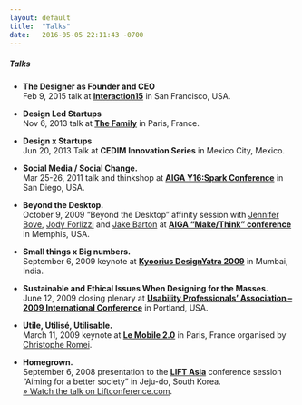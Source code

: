 ```yaml
---
layout: default
title:  "Talks"
date:   2016-05-05 22:11:43 -0700
---
```

##### Talks

*   **The Designer as Founder and CEO**  
    Feb 9, 2015 talk at **[Interaction15](http://interaction15.ixda.org/)** in San Francisco, USA.

*   **Design Led Startups**  
    Nov 6, 2013 talk at **[The Family](http://thefamily.co)** in Paris, France.

*   **Design x Startups**  
    Jun 20, 2013 Talk at **CEDIM Innovation Series** in Mexico City, Mexico.

*   **Social Media / Social Change.**  
    Mar 25-26, 2011 talk and thinkshop at **[AIGA Y16:Spark Conference](http://y-conference.com/y16/)** in San Diego, USA.

*   **Beyond the Desktop.**  
    October 9, 2009 “Beyond the Desktop” affinity session with [Jennifer Bove](http://www.kickerstudio.com/team.html), [Jody Forlizzi](http://goodgestreet.com/) and [Jake Barton](http://www.localprojects.net/lpV2/) at **[AIGA “Make/Think” conference](http://designconference2009.aiga.org/)** in Memphis, USA.

*   **Small things x Big numbers.**  
    September 6, 2009 keynote at **[Kyoorius DesignYatra 2009](http://www.designyatra.com/)** in Mumbai, India.

*   **Sustainable and Ethical Issues When Designing for the Masses.**  
    June 12, 2009 closing plenary at **[Usability Professionals’ Association – 2009 International Conference](http://www.usabilityprofessionals.org/conference/2009)** in Portland, USA.

*   **Utile, Utilisé, Utilisable.**  
    March 11, 2009 keynote at **[Le Mobile 2.0](http://www.lemobile20.com/)** in Paris, France organised by [Christophe Romei](http://www.servicesmobiles.fr/).

*   **Homegrown.**  
    September 6, 2008 presentation to the **[LIFT Asia](http://www.liftconference.com/lift-asia-08)** conference session “Aiming for a better society” in Jeju-do, South Korea.  
    [» Watch the talk on Liftconference.com](http://www.liftconference.com/homegrown-nokia-design-project).
